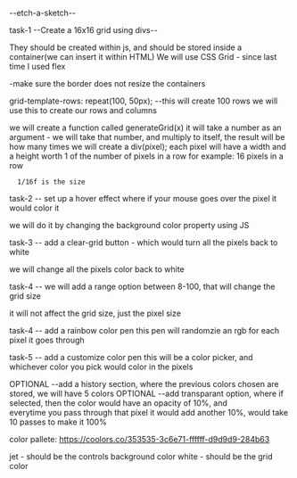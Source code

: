 --etch-a-sketch--

task-1 --Create a 16x16 grid using divs--

  They should be created within js, and should be stored inside a container(we can insert it within HTML)
  We will use CSS Grid - since last time I used flex

  -make sure the border does not resize the containers

  grid-template-rows: repeat(100, 50px); --this will create 100 rows
  we will use this to create our rows and columns 

  we will create a function called generateGrid(x) 
  it will take a number as an argument - we will take that number, and multiply to itself, the result will be how many times we will create a div(pixel);
  each pixel will have a width and a height worth 1 of the number of pixels in a row for example:
    16 pixels in a row

      1/16f is the size



task-2 -- set up a hover effect where if your mouse goes over the pixel it would color it

  we will do it by changing the background color property using JS

task-3 -- add a clear-grid button - which would turn all the pixels back to white 

  we will change all the pixels color back to white

task-4 -- we will add a range option between 8-100, that will change the grid size

  it will not affect the grid size, just the pixel size

task-4 -- add a rainbow color pen
  this pen will randomzie an rgb for each pixel it goes through

task-5 -- add a customize color pen
  this will be a color picker, and whichever color you pick would color in the pixels


OPTIONAL --add a history section, where the previous colors chosen are stored, we will have 5 colors
OPTIONAL --add transparant option, where if selected, then the color would have an opacity of 10%, and     
           everytime you pass through that pixel it would add another 10%, would take 10 passes to make it 100%


color pallete: https://coolors.co/353535-3c6e71-ffffff-d9d9d9-284b63

  jet - should be the controls background color
  white - should be the grid color
  